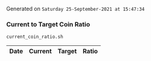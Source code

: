 Generated on `Saturday 25-September-2021 at 15:47:34`

### Current to Target Coin Ratio
`current_coin_ratio.sh`

Date|Current|Target|Ratio
---|---|---|---
